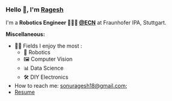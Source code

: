 ### Hello 👋, I'm [Ragesh](https://enigmaragesh.github.io) 


I'm a **Robotics Engineer 👨🏽‍💼 [@ECN](https://www.ec-nantes.fr)** at Fraunhofer IPA, Stuttgart. <br />
  
**Miscellaneous:**

- 🤹🏽 Fields I enjoy the most :
  - 🤖 Robotics 
  - 🖼 Computer Vision
  - 📊 Data Science
  - 🛠 DIY Electronics
- How to reach me: <sonuragesh18@gmail.com>;
- [Resume](https://www.linkedin.com/in/ragesh-ramachandran/)
